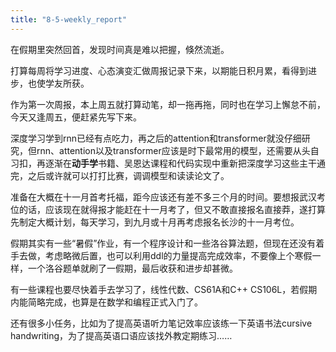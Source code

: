 ```yaml
---
title: "8-5-weekly_report"
---
```

在假期里突然回首，发现时间真是难以把握，倏然流逝。



打算每周将学习进度、心态演变汇做周报记录下来，以期能日积月累，看得到进步，也使学友所获。



作为第一次周报，本上周五就打算动笔，却一拖再拖，同时也在学习上懈怠不前，今天又逢周五，便赶紧先写下来。

深度学习学到rnn已经有点吃力，再之后的attention和transformer就没仔细研究，但rnn、attention以及transformer应该是时下最常用的模型，还需要从头自习扣，再逐渐在**动手学**书籍、吴恩达课程和代码实现中重新把深度学习这些主干通完，之后或许就可以打打比赛，调调模型和读读论文了。

准备在大概在十一月首考托福，距今应该还有差不多三个月的时间。要想报武汉考位的话，应该现在就得报才能赶在十一月考了，但又不敢直接报名直接莽，遂打算先制定大概计划，每天学习，到九月或十月再考虑报名长沙的十一月考位。

假期其实有一些“暑假”作业，有一个程序设计和一些洛谷算法题，但现在还没有着手去做，考虑略微后置，也可以利用ddl的力量提高完成效率，不要像上个寒假一样，一个洛谷题单就刷了一假期，最后收获和进步却甚微。

有一些课程也要尽快着手去学习了，线性代数、CS61A和C++ CS106L，若假期内能简略完成，也算是在数学和编程正式入门了。

还有很多小任务，比如为了提高英语听力笔记效率应该练一下英语书法cursive handwriting，为了提高英语口语应该找外教定期练习……
